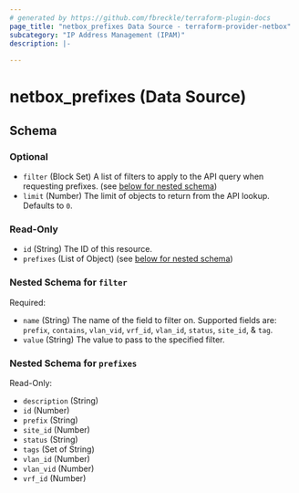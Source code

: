 ```yaml
---
# generated by https://github.com/fbreckle/terraform-plugin-docs
page_title: "netbox_prefixes Data Source - terraform-provider-netbox"
subcategory: "IP Address Management (IPAM)"
description: |-
  
---
```


# netbox_prefixes (Data Source)





<!-- schema generated by tfplugindocs -->
## Schema

### Optional

- `filter` (Block Set) A list of filters to apply to the API query when requesting prefixes. (see [below for nested schema](#nestedblock--filter))
- `limit` (Number) The limit of objects to return from the API lookup. Defaults to `0`.

### Read-Only

- `id` (String) The ID of this resource.
- `prefixes` (List of Object) (see [below for nested schema](#nestedatt--prefixes))

<a id="nestedblock--filter"></a>
### Nested Schema for `filter`

Required:

- `name` (String) The name of the field to filter on. Supported fields are: `prefix`, `contains`, `vlan_vid`, `vrf_id`, `vlan_id`, `status`, `site_id`, & `tag`.
- `value` (String) The value to pass to the specified filter.


<a id="nestedatt--prefixes"></a>
### Nested Schema for `prefixes`

Read-Only:

- `description` (String)
- `id` (Number)
- `prefix` (String)
- `site_id` (Number)
- `status` (String)
- `tags` (Set of String)
- `vlan_id` (Number)
- `vlan_vid` (Number)
- `vrf_id` (Number)


